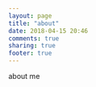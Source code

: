 ```yaml
---
layout: page
title: "about"
date: 2018-04-15 20:46
comments: true
sharing: true
footer: true
---
```

about me

